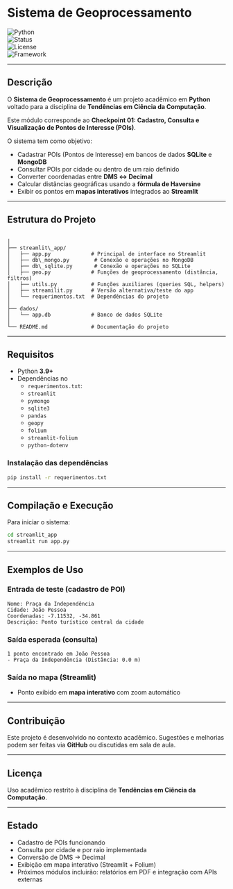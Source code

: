 #  Sistema de Geoprocessamento

![Python](https://img.shields.io/badge/Python-3.9%2B-blue?logo=python)  
![Status](https://img.shields.io/badge/status-Em%20Desenvolvimento-yellow)  
![License](https://img.shields.io/badge/license-Acad%C3%AAmico-red)  
![Framework](https://img.shields.io/badge/Framework-Streamlit-ff4b4b?logo=streamlit)  

---

##  Descrição  
O **Sistema de Geoprocessamento** é um projeto acadêmico em **Python** voltado para a disciplina de **Tendências em Ciência da Computação**.  

Este módulo corresponde ao **Checkpoint 01: Cadastro, Consulta e Visualização de Pontos de Interesse (POIs)**.  

O sistema tem como objetivo:  
-  Cadastrar POIs (Pontos de Interesse) em bancos de dados **SQLite** e **MongoDB**  
-  Consultar POIs por cidade ou dentro de um raio definido  
-  Converter coordenadas entre **DMS ↔ Decimal**  
-  Calcular distâncias geográficas usando a **fórmula de Haversine**  
-  Exibir os pontos em **mapas interativos** integrados ao **Streamlit**  

---

##  Estrutura do Projeto
```

│
├── streamlit\_app/
│   ├── app.py             # Principal de interface no Streamlit
│   ├── db\_mongo.py        # Conexão e operações no MongoDB
│   ├── db\_sqlite.py       # Conexão e operações no SQLite
│   ├── geo.py             # Funções de geoprocessamento (distância, filtros)
│   ├── utils.py           # Funções auxiliares (queries SQL, helpers)
│   ├── streamilit.py      # Versão alternativa/teste do app
│   └── requerimentos.txt  # Dependências do projeto
│
├── dados/
│   └── app.db             # Banco de dados SQLite
│
└── README.md              # Documentação do projeto

````

---

##  Requisitos  
- Python **3.9+**  
- Dependências no
  - `requerimentos.txt`:  
  - `streamlit`  
  - `pymongo`  
  - `sqlite3`  
  - `pandas`  
  - `geopy`  
  - `folium`  
  - `streamlit-folium`  
  - `python-dotenv`  

### Instalação das dependências  
```bash
pip install -r requerimentos.txt
````

---

##  Compilação e Execução

Para iniciar o sistema:

```bash
cd streamlit_app
streamlit run app.py
```

---

##  Exemplos de Uso

### Entrada de teste (cadastro de POI)

```
Nome: Praça da Independência
Cidade: João Pessoa
Coordenadas: -7.11532, -34.861
Descrição: Ponto turístico central da cidade
```

### Saída esperada (consulta)

```
1 ponto encontrado em João Pessoa
- Praça da Independência (Distância: 0.0 m)
```

### Saída no mapa (Streamlit)

* Ponto exibido em **mapa interativo** com zoom automático

---

##  Contribuição

Este projeto é desenvolvido no contexto acadêmico.
Sugestões e melhorias podem ser feitas via **GitHub** ou discutidas em sala de aula.

---

##  Licença

Uso acadêmico restrito à disciplina de **Tendências em Ciência da Computação**.

---

##  Estado

*  Cadastro de POIs funcionando
*  Consulta por cidade e por raio implementada
*  Conversão de DMS → Decimal
*  Exibição em mapa interativo (Streamlit + Folium)
*  Próximos módulos incluirão: relatórios em PDF e integração com APIs externas
